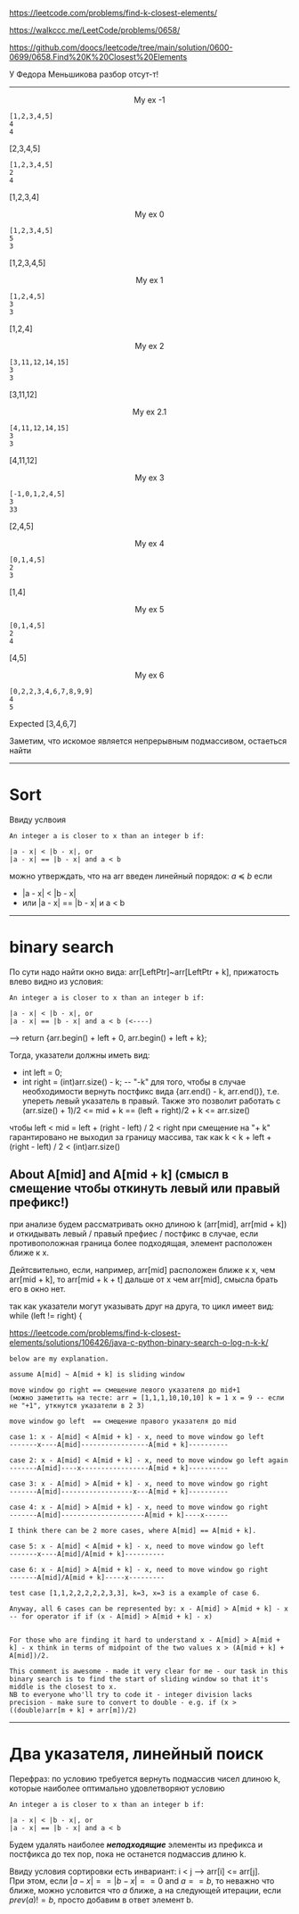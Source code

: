 https://leetcode.com/problems/find-k-closest-elements/

https://walkccc.me/LeetCode/problems/0658/

https://github.com/doocs/leetcode/tree/main/solution/0600-0699/0658.Find%20K%20Closest%20Elements

У Федора Меньшикова разбор отсут-т!

________

<p align="center">My ex -1</p>

    [1,2,3,4,5]
    4
    4
[2,3,4,5]


    [1,2,3,4,5]
    2
    4
[1,2,3,4]
    
<p align="center">My ex 0</p>

    [1,2,3,4,5]
    5
    3
[1,2,3,4,5]

<p align="center">My ex 1</p>

    [1,2,4,5]
    3
    3
[1,2,4]

<p align="center">My ex 2</p>

    [3,11,12,14,15]
    3
    3
[3,11,12]

<p align="center">My ex 2.1</p>

    [4,11,12,14,15]
    3
    3
[4,11,12]

<p align="center">My ex 3</p>

    [-1,0,1,2,4,5]
    3
    33
[2,4,5]

<p align="center">My ex 4</p>

    [0,1,4,5]
    2
    3
[1,4]

<p align="center">My ex 5</p>

    [0,1,4,5]
    2
    4
[4,5]

<p align="center">My ex 6</p>

    [0,2,2,3,4,6,7,8,9,9]
    4
    5


Expected
[3,4,6,7]


Заметим, что искомое является непрерывным подмассивом, остаеться найти 

________

# Sort

Ввиду услвоия 

    An integer a is closer to x than an integer b if:
    
    |a - x| < |b - x|, or
    |a - x| == |b - x| and a < b


можно утверждать, что на arr введен линейный порядок: $a \ \preccurlyeq \ b$  если 
- |a - x| < |b - x|
- или |a - x| == |b - x| и a < b

________

# binary search

По сути надо найти окно вида: arr[LeftPtr]~arr[LeftPtr + k], прижатость влево видно из условия: 

    An integer a is closer to x than an integer b if:
    
    |a - x| < |b - x|, or
    |a - x| == |b - x| and a < b (<----)

--> return {arr.begin() + left + 0, arr.begin() + left + k};  

Тогда, указатели должны иметь вид: 

- int left = 0;
- int right = (int)arr.size() - k; -- "-k" для того, чтобы в случае необходимости вернуть постфикс вида {arr.end() - k, arr.end()}, т.е. упереть левый указатель в правый.
Также это позволит работать с (arr.size() + 1)/2 <= mid + k == (left + right)/2 + k <= arr.size()

чтобы 
left < mid = left + (right - left) / 2 < right 
при смещение на "+ k" гарантировано не выходил за границу массива, так как 
k  <  k + left + (right - left) / 2 <  (int)arr.size() 

## About A[mid] and A[mid + k] (смысл в смещение чтобы откинуть левый или правый префикс!)

при анализе будем рассматривать окно длиною k (arr[mid], arr[mid + k]) и откидывать левый / правый префиес / постфикс в случае, если противоположная граница более подходящая, элемент расположен ближе к x. 

Дейтсвительно, если, например, arr[mid] расположен ближе к x, чем arr[mid + k], то arr[mid + k + t] дальше от x чем arr[mid], смысла брать его в окно нет.

так как указатели могут указывать друг на друга, то цикл имеет вид: while (left != right) {

https://leetcode.com/problems/find-k-closest-elements/solutions/106426/java-c-python-binary-search-o-log-n-k-k/


    below are my explanation.
    
    assume A[mid] ~ A[mid + k] is sliding window

    move window go right == смещение левого указателя до mid+1 
    (можно заметитть на тесте: arr = [1,1,1,10,10,10] k = 1 x = 9 -- если не "+1", уткнутся указатели в 2 3)
    
    move window go left  == смещение правого указателя до mid
    
    case 1: x - A[mid] < A[mid + k] - x, need to move window go left
    -------x----A[mid]-----------------A[mid + k]----------
    
    case 2: x - A[mid] < A[mid + k] - x, need to move window go left again
    -------A[mid]----x-----------------A[mid + k]----------
    
    case 3: x - A[mid] > A[mid + k] - x, need to move window go right
    -------A[mid]------------------x---A[mid + k]----------
    
    case 4: x - A[mid] > A[mid + k] - x, need to move window go right
    -------A[mid]---------------------A[mid + k]----x------
    
    I think there can be 2 more cases, where A[mid] == A[mid + k].
    
    case 5: x - A[mid] < A[mid + k] - x, need to move window go left
    -------x----A[mid]/A[mid + k]----------
    
    case 6: x - A[mid] > A[mid + k] - x, need to move window go right
    -------A[mid]/A[mid + k]-----x---------
    
    test case [1,1,2,2,2,2,2,3,3], k=3, x=3 is a example of case 6.
    
    Anyway, all 6 cases can be represented by: x - A[mid] > A[mid + k] - x -- for operator if if (x - A[mid] > A[mid + k] - x)


    For those who are finding it hard to understand x - A[mid] > A[mid + k] - x think in terms of midpoint of the two values x > (A[mid + k] + A[mid])/2.

    This comment is awesome - made it very clear for me - our task in this binary search is to find the start of sliding window so that it's middle is the closest to x.
    NB to everyone who'll try to code it - integer division lacks precision - make sure to convert to double - e.g. if (x > ((double)arr[m + k] + arr[m])/2)    

________

# Два указателя, линейный поиск

Перефраз: по условию требуется вернуть подмассив чисел длиною k, которые наиболее оптимально удовлетворяют условию

    An integer a is closer to x than an integer b if:
    
    |a - x| < |b - x|, or
    |a - x| == |b - x| and a < b

Будем удалять наиболее ***неподходящие*** элементы из префикса и постфикса до тех пор, пока не останется подмассив длиню k.  

Ввиду условия сортировки есть инвариант: i < j --> arr[i] <= arr[j].   
При этом, если $|a - x| == |b - x| == 0$ and $a == b$, то неважно что ближе, можно условится что $a$ ближе, а на следующей итерации, если $prev(a) != b$, просто добавим в ответ элемент b.    
